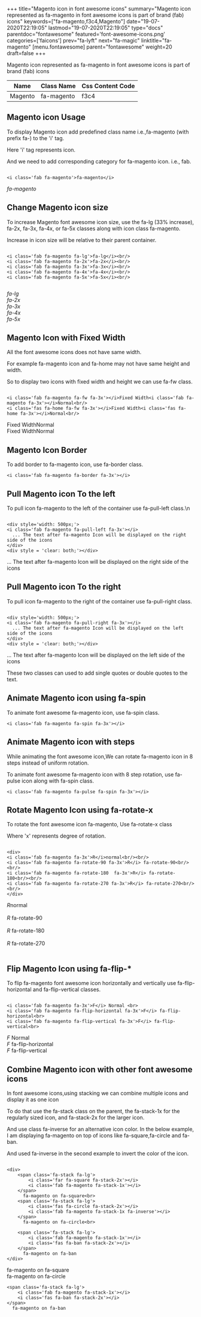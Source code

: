 +++
title="Magento icon in font awesome icons"
summary="Magento icon represented as fa-magento in font awesome icons is part of brand (fab) icons"
keywords=["fa-magento,f3c4,Magento"]
date="19-07-2020T22:19:05"
lastmod="19-07-2020T22:19:05"
type="docs"
parentdoc="fontawesome"
featured='font-awesome-icons.png'
categories=['faicons']
prev="fa-lyft"
next="fa-magic"
linktitle="fa-magento"
[menu.fontawesome]
parent="fontawesome"
weight=20
draft=false
+++


Magento icon represented as fa-magento in font awesome icons is part of brand (fab) icons

<div class='table-responsive'><table class='table'><thead><tr><th>Name</th><th>Class Name</th><th>Css Content Code</th></tr></thead><tbody><tr><td>Magento</td><td>fa-magento</td><td>f3c4</td></tr></tbody></table></div>



## Magento icon Usage

To display Magento icon add predefined class name i.e.,fa-magento (with prefix fa-) to the 'i' tag.

Here 'i' tag represents icon.

And we need to add corresponding category for fa-magento icon. i.e., fab.


```

<i class='fab fa-magento'>fa-magento</i>
```

<i class='fab fa-magento'>fa-magento</i>




## Change Magento icon size
To increase Magento font awesome icon size, use the fa-lg (33% increase), fa-2x, fa-3x, fa-4x, or fa-5x classes along with icon class fa-magento.

Increase in icon size will be relative to their parent container. 

```

<i class='fab fa-magento fa-lg'>fa-lg</i><br/>
<i class='fab fa-magento fa-2x'>fa-2x</i><br/>
<i class='fab fa-magento fa-3x'>fa-3x</i><br/>
<i class='fab fa-magento fa-4x'>fa-4x</i><br/>
<i class='fab fa-magento fa-5x'>fa-5x</i><br/>
            
```

<i class='fab fa-magento fa-lg'>fa-lg</i><br/>
<i class='fab fa-magento fa-2x'>fa-2x</i><br/>
<i class='fab fa-magento fa-3x'>fa-3x</i><br/>
<i class='fab fa-magento fa-4x'>fa-4x</i><br/>
<i class='fab fa-magento fa-5x'>fa-5x</i><br/>
            



## Magento Icon with Fixed Width 

All the font awesome icons does not have same width.

For example fa-magento icon and fa-home may not have same height and width.

So to display two icons with fixed width and height we can use fa-fw class.


```

<i class='fab fa-magento fa-fw fa-3x'></i>Fixed Width<i class='fab fa-magento fa-3x'></i>Normal<br/>
<i class='fas fa-home fa-fw fa-3x'></i>Fixed Width<i class='fas fa-home fa-3x'></i>Normal<br/>
```

<i class='fab fa-magento fa-fw fa-3x'></i>Fixed Width<i class='fab fa-magento fa-3x'></i>Normal<br/>
<i class='fas fa-home fa-fw fa-3x'></i>Fixed Width<i class='fas fa-home fa-3x'></i>Normal<br/>



## Magento Icon Border 

To add border to fa-magento icon, use fa-border class.


```
<i class='fab fa-magento fa-border fa-3x'></i>

```
<i class='fab fa-magento fa-border fa-3x'></i>





## Pull Magento icon To the left

To pull icon fa-magento to the left of the container use fa-pull-left class.\n

```

<div style='width: 500px;'>
<i class='fab fa-magento fa-pull-left fa-3x'></i>
  ... The text after fa-magento Icon will be displayed on the right side of the icons
</div>
<div style = 'clear: both;'></div>
```

<div style='width: 500px;'>
<i class='fab fa-magento fa-pull-left fa-3x'></i>
  ... The text after fa-magento Icon will be displayed on the right side of the icons
</div>
<div style = 'clear: both;'></div>




## Pull Magento icon To the right
To pull icon fa-magento to the right of the container use fa-pull-right class.

```

<div style='width: 500px;'>
<i class='fab fa-magento fa-pull-right fa-3x'></i>
  ... The text after fa-magento Icon will be displayed on the left side of the icons
</div>
<div style = 'clear: both;'></div>
```

<div style='width: 500px;'>
<i class='fab fa-magento fa-pull-right fa-3x'></i>
  ... The text after fa-magento Icon will be displayed on the left side of the icons
</div>
<div style = 'clear: both;'></div>

These two classes can used to add single quotes or double quotes to the text.


## Animate Magento icon using fa-spin
To animate font awesome fa-magento icon, use fa-spin class.

```
<i class='fab fa-magento fa-spin fa-3x'></i>
```
<i class='fab fa-magento fa-spin fa-3x'></i>




## Animate Magento icon with steps
While animating the font awesome icon,We can rotate fa-magento icon in 8 steps instead of uniform rotation.

To animate font awesome fa-magento icon with 8 step rotation, use fa-pulse icon along with fa-spin class.


```
<i class='fab fa-magento fa-pulse fa-spin fa-3x'></i>

```
<i class='fab fa-magento fa-pulse fa-spin fa-3x'></i>





## Rotate Magento Icon using fa-rotate-x
To rotate the font awesome icon fa-magento, Use fa-rotate-x class

Where 'x' represents degree of rotation.


```

<div>
<i class='fab fa-magento fa-3x'>R</i>normal<br/><br/>
<i class='fab fa-magento fa-rotate-90 fa-3x'>R</i> fa-rotate-90<br/><br/> 
<i class='fab fa-magento fa-rotate-180  fa-3x'>R</i> fa-rotate-180<br/><br/> 
<i class='fab fa-magento fa-rotate-270 fa-3x'>R</i> fa-rotate-270<br/><br/>
</div>
```

<div>
<i class='fab fa-magento fa-3x'>R</i>normal<br/><br/>
<i class='fab fa-magento fa-rotate-90 fa-3x'>R</i> fa-rotate-90<br/><br/> 
<i class='fab fa-magento fa-rotate-180  fa-3x'>R</i> fa-rotate-180<br/><br/> 
<i class='fab fa-magento fa-rotate-270 fa-3x'>R</i> fa-rotate-270<br/><br/>
</div>




## Flip Magento Icon using fa-flip-*
To flip fa-magento font awesome icon horizontally and vertically use fa-flip-horizontal and fa-flip-vertical classes. 

```

<i class='fab fa-magento fa-3x'>F</i> Normal <br>
<i class='fab fa-magento fa-flip-horizontal fa-3x'>F</i> fa-flip-horizontal<br>
<i class='fab fa-magento fa-flip-vertical fa-3x'>F</i> fa-flip-vertical<br>
```

<i class='fab fa-magento fa-3x'>F</i> Normal <br>
<i class='fab fa-magento fa-flip-horizontal fa-3x'>F</i> fa-flip-horizontal<br>
<i class='fab fa-magento fa-flip-vertical fa-3x'>F</i> fa-flip-vertical<br>




## Combine Magento icon with other font awesome icons
In font awesome icons,using stacking we can combine multiple icons and display it as one icon 

To do that use the fa-stack class on the parent, the fa-stack-1x for the regularly sized icon, and fa-stack-2x for the larger icon.

And use class fa-inverse for an alternative icon color. 
In the below example, I am displaying fa-magento on top of icons like fa-square,fa-circle and fa-ban.

And used fa-inverse in the second example to invert the color of the icon.

```

<div>
    <span class='fa-stack fa-lg'>
        <i class='far fa-square fa-stack-2x'></i>
        <i class='fab fa-magento fa-stack-1x'></i>
    </span>
      fa-magento on fa-square<br>
    <span class='fa-stack fa-lg'>
        <i class='fas fa-circle fa-stack-2x'></i>
        <i class='fab fa-magento fa-stack-1x fa-inverse'></i>
    </span>
      fa-magento on fa-circle<br>

    <span class='fa-stack fa-lg'>
        <i class='fab fa-magento fa-stack-1x'></i>
        <i class='fas fa-ban fa-stack-2x'></i>
    </span>
      fa-magento on fa-ban
</div>
```

<div>
    <span class='fa-stack fa-lg'>
        <i class='far fa-square fa-stack-2x'></i>
        <i class='fab fa-magento fa-stack-1x'></i>
    </span>
      fa-magento on fa-square<br>
    <span class='fa-stack fa-lg'>
        <i class='fas fa-circle fa-stack-2x'></i>
        <i class='fab fa-magento fa-stack-1x fa-inverse'></i>
    </span>
      fa-magento on fa-circle<br>

    <span class='fa-stack fa-lg'>
        <i class='fab fa-magento fa-stack-1x'></i>
        <i class='fas fa-ban fa-stack-2x'></i>
    </span>
      fa-magento on fa-ban
</div>






